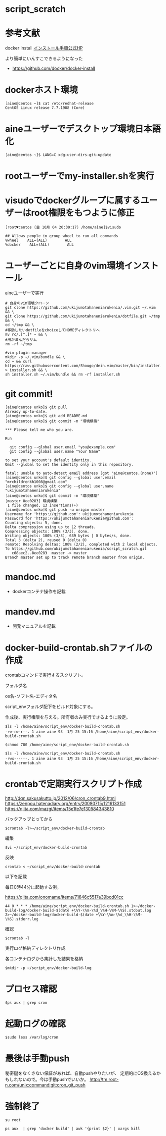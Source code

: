 # script_scratch

# 参考文献
docker install
[インストール手順公式HP](https://docs.docker.com/install/linux/docker-ce/centos/)

より簡単にいんすこできるようになった
- https://github.com/docker/docker-install

# dockerホスト環境
```
[aine@centos ~]$ cat /etc/redhat-release
CentOS Linux release 7.7.1908 (Core)
```

# aineユーザーでデスクトップ環境日本語化
```
[aine@centos ~]$ LANG=C xdg-user-dirs-gtk-update
```

# rootユーザーでmy-installer.shを実行

# visudoでdockerグループに属するユーザーはroot権限をもつように修正
```
[root♥centos (金 10月 04 20:39:17) /home/aine]$visudo

## Allows people in group wheel to run all commands
%wheel    ALL=(ALL)        ALL
%docker    ALL=(ALL)        ALL
```

# ユーザーごとに自身のvim環境インストール
aineユーザーで実行
```
# 自身のvim環境クローン
git clone https://github.com/ukijumotahaneniarukenia/.vim.git ~/.vim && \
git clone https://github.com/ukijumotahaneniarukenia/dotfile.git ~/tmp && \
cd ~/tmp && \
#移動したいdotfileをchoiceしてHOMEディレクトリへ
mv rc/.[^.]* ~ && \
#用が済んだらリム
rm -rf ~/tmp

#vim plugin manager
mkdir -p ~/.vim/bundle && \
cd ~ && curl https://raw.githubusercontent.com/Shougo/dein.vim/master/bin/installer.sh > installer.sh && \
sh installer.sh ~/.vim/bundle && rm -rf installer.sh
```

# git commit!
```
[aine@centos unko]$ git pull
Already up-to-date.
[aine@centos unko]$ git add README.md 
[aine@centos unko]$ git commit -m "環境構築"

*** Please tell me who you are.

Run

  git config --global user.email "you@example.com"
  git config --global user.name "Your Name"

to set your account's default identity.
Omit --global to set the identity only in this repository.

fatal: unable to auto-detect email address (got 'aine@centos.(none)')
[aine@centos unko]$ git config --global user.email "mrchildrenkh1008@gmail.com"
[aine@centos unko]$ git config --global user.name "ukijumotahaneniarukenia"
[aine@centos unko]$ git commit -m "環境構築"
[master 8ee0283] 環境構築
 1 file changed, 13 insertions(+)
[aine@centos unko]$ git push -u origin master
Username for 'https://github.com': ukijumotahaneniarukenia
Password for 'https://ukijumotahaneniarukenia@github.com': 
Counting objects: 5, done.
Delta compression using up to 12 threads.
Compressing objects: 100% (3/3), done.
Writing objects: 100% (3/3), 639 bytes | 0 bytes/s, done.
Total 3 (delta 2), reused 0 (delta 0)
remote: Resolving deltas: 100% (2/2), completed with 2 local objects.
To https://github.com/ukijumotahaneniarukenia/script_scratch.git
   c68aec2..8ee0283  master -> master
Branch master set up to track remote branch master from origin.

```


# mandoc.md

- dockerコンテナ操作を記載

# mandev.md

- 開発マニュアルを記載

# docker-build-crontab.shファイルの作成

crontabコマンドで実行するスクリプト。

フォルダ名

os名-ソフト名-エディタ名

script_envフォルダ配下をビルド対象にする。

作成後、実行権限を与える。所有者のみ実行できるように設定。

```
$ls -l /home/aine/script_env/docker-build-crontab.sh
-rw-rw-r--. 1 aine aine 93  1月 25 15:16 /home/aine/script_env/docker-build-crontab.sh

$chmod 700 /home/aine/script_env/docker-build-crontab.sh

$ls -l /home/aine/script_env/docker-build-crontab.sh
-rwx------. 1 aine aine 93  1月 25 15:16 /home/aine/script_env/docker-build-crontab.sh
```

# crontabで定期実行スクリプト作成

http://dqn.sakusakutto.jp/2012/06/cron_crontab9.html </br>
https://zenpou.hatenadiary.org/entry/20080715/1216133151 </br>
https://qiita.com/mazgi/items/15e1fe7e130584343810 </br>

バックアップとってから
```
$crontab -l>~/script_env/docker-build-crontab
```

編集
```
$vi ~/script_env/docker-build-crontab
```

反映
```
crontab < ~/script_env/docker-build-crontab
```

以下を記載

毎日0時44分に起動する例。 </br>

https://qiita.com/onomame/items/71646c5517a39bcd01cc </br>

```
44 0 * * * /home/aine/script_env/docker-build-crontab.sh 1>~/docker-build-log/docker-build-$(date +\%Y-\%m-\%d_\%H-\%M-\%S).stdout.log 2>~/docker-build-log/docker-build-$(date +\%Y-\%m-\%d_\%H-\%M-\%S).stderr.log
```

確認

```
$crontab -l
```

実行ログ格納ディレクトリ作成

各コンテナログから集計した結果を格納

```
$mkdir -p ~/script_env/docker-build-log
```

# プロセス確認

```
$ps aux | grep cron
```

# 起動ログの確認

```
$sudo less /var/log/cron
```

# 最後は手動push

秘密鍵をなくさない保証があれば、自動pushやりたいが、
定期的にOS換えるかもしれないので。今は手動pushでいいか。
http://tm.root-n.com/unix:command:git:cron_git_push

# 強制終了

```
su root

ps aux  | grep 'docker build' | awk '{print $2}' | xargs kill
```


